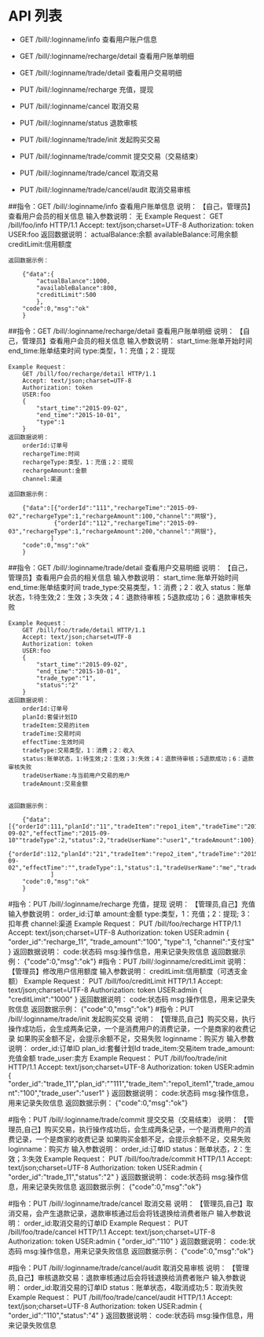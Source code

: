 # API 列表
- GET /bill/:loginname/info 查看用户账户信息

- GET /bill/:loginname/recharge/detail 查看用户账单明细

- GET /bill/:loginname/trade/detail 查看用户交易明细

- PUT /bill/:loginname/recharge 充值，提现

- PUT /bill/:loginname/cancel 取消交易

- PUT /bill/:loginname/status 退款审核

- PUT /bill/:loginname/trade/init 发起购买交易

- PUT /bill/:loginname/trade/commit 提交交易（交易结束）

- PUT /bill/:loginname/trade/cancel 取消交易

- PUT /bill/:loginname/trade/cancel/audit 取消交易审核

##指令：GET /bill/:loginname/info 查看用户账单信息
	说明：
		【自己，管理员】查看用户会员的相关信息
	输入参数说明：
		无
	Example Request：
		GET /bill/foo/info HTTP/1.1 
		Accept: text/json;charset=UTF-8
		Authorization: token
		USER:foo
	返回数据说明：
		actualBalance:余额
		availableBalance:可用余额
		creditLimit:信用额度

	返回数据示例：

		{"data":{
			"actualBalance":1000,
			"availableBalance":800,
			"creditLimit":500
			},
		"code":0,"msg":"ok"
		}
##指令：GET /bill/:loginname/recharge/detail 查看用户账单明细
	说明：
		【自己，管理员】查看用户会员的相关信息
	输入参数说明：
		start_time:账单开始时间
		end_time:账单结束时间
		type:类型，1：充值；2：提现
		
	Example Request：
		GET /bill/foo/recharge/detail HTTP/1.1 
		Accept: text/json;charset=UTF-8
		Authorization: token
		USER:foo
		{
			"start_time":"2015-09-02",
			"end_time":"2015-10-01",
			"type":1
		}
	返回数据说明：
		orderId:订单号
		rechargeTime:时间
		rechargeType:类型，1：充值；2：提现
		rechargeAmount:金额
		channel:渠道
		
	返回数据示例：

		{"data":[{"orderId":"111","rechargeTime":"2015-09-02","rechargeType":1,"rechargeAmount":100,"channel":"网银"},
				 {"orderId":"112","rechargeTime":"2015-09-03","rechargeType":1,"rechargeAmount":200,"channel":"网银"},
			    ]
		"code":0,"msg":"ok"
		}

##指令：GET /bill/:loginname/trade/detail 查看用户交易明细
	说明：
		【自己，管理员】查看用户会员的相关信息
	输入参数说明：
		start_time:账单开始时间
		end_time:账单结束时间
		trade_type:交易类型，1：消费；2：收入
		status：账单状态，1:待生效;2：生效；3:失效；4：退款待审核；5退款成功；6：退款审核失败
		
	Example Request：
		GET /bill/foo/trade/detail HTTP/1.1 
		Accept: text/json;charset=UTF-8
		Authorization: token
		USER:foo
		{
			"start_time":"2015-09-02",
			"end_time":"2015-10-01",
			"trade_type":"1",
			"status":"2"
		}
	返回数据说明：
		orderId:订单号
		planId:套餐计划ID
		tradeItem:交易的item
		tradeTime:交易时间
		effectTime:生效时间
		tradeType:交易类型，1：消费；2：收入
		status:账单状态，1:待生效;2：生效；3:失效；4：退款待审核；5退款成功；6：退款审核失败
		tradeUserName:与当前用户交易的用户
		tradeAmount:交易金额
		

	返回数据示例：

		{"data":[{"orderId":111,"planId":"11","tradeItem":"repo1_item","tradeTime":"2015-09-02","effectTime":"2015-09-10""tradeType":2,"status":2,"tradeUserName":"user1","tradeAmount":100},
				 {"orderId":112,"planId":"21","tradeItem":"repo2_item","tradeTime":"2015-09-02","effectTime":"",tradeType":1,"status":1,"tradeUserName":"me","tradeAmount":100},
			    ]
		"code":0,"msg":"ok"
		}


#指令：PUT /bill/:loginname/recharge 充值，提现
	说明：
		【管理员,自己】充值
	输入参数说明：
		order_id:订单
		amount:金额
		type:类型，1：充值；2：提现; 3：扣年费
		channel:渠道
	Example Request：
		PUT /bill/foo/recharge HTTP/1.1 
		Accept: text/json;charset=UTF-8
		Authorization: token
		USER:admin
		{
			"order_id":"recharge_11",
			"trade_amount":"100",
			"type":1,
			"channel":"支付宝"
		}
	返回数据说明：
		code:状态码
		msg:操作信息，用来记录失败信息
	返回数据示例：
		{"code":0,"msg":"ok"}
#指令：PUT /bill/:loginname/creditLimit
	说明：
		【管理员】修改用户信用额度
	输入参数说明：
		creditLimit:信用额度（可透支金额）
	Example Request：
		PUT /bill/foo/creditLimit HTTP/1.1 
		Accept: text/json;charset=UTF-8
		Authorization: token
		USER:admin
		{
			"creditLimit":"1000"
		}
	返回数据说明：
		code:状态码
		msg:操作信息，用来记录失败信息
	返回数据示例：
		{"code":0,"msg":"ok"}
#指令：PUT /bill/:loginname/trade/init 发起购买交易
	说明：
		【管理员,自己】购买交易，执行操作成功后，会生成两条记录，一个是消费用户的消费记录，一个是商家的收费记录
					   如果购买金额不足，会提示余额不足，交易失败
					   loginname：购买方
	输入参数说明：
		order_id:订单ID
		plan_id:套餐计划Id
		trade_item:交易item
		trade_amount:充值金额
		trade_user:卖方
	Example Request：
		PUT /bill/foo/trade/init HTTP/1.1 
		Accept: text/json;charset=UTF-8
		Authorization: token
		USER:admin
		{
			"order_id":"trade_11","plan_id":""111","trade_item":"repo1_item1","trade_amount":"100","trade_user":"user1"
		}
	返回数据说明：
		code:状态码
		msg:操作信息，用来记录失败信息
	返回数据示例：
		{"code":0,"msg":"ok"}

#指令：PUT /bill/:loginname/trade/commit 提交交易（交易结束）
	说明：
		【管理员,自己】购买交易，执行操作成功后，会生成两条记录，一个是消费用户的消费记录，一个是商家的收费记录
					   如果购买金额不足，会提示余额不足，交易失败
					   loginname：购买方
	输入参数说明：
		order_id:订单ID
		status：账单状态，2：生效；3:失效
	Example Request：
		PUT /bill/foo/trade/commit HTTP/1.1 
		Accept: text/json;charset=UTF-8
		Authorization: token
		USER:admin
		{
			"order_id":"trade_11","status":"2"
		}
	返回数据说明：
		code:状态码
		msg:操作信息，用来记录失败信息
	返回数据示例：
		{"code":0,"msg":"ok"}
		
#指令：PUT /bill/:loginname/trade/cancel 取消交易
	说明：
		【管理员,自己】取消交易，会产生退款记录，退款审核通过后会将钱退换给消费者账户
	输入参数说明：
		order_id:取消交易的订单ID
	Example Request：
		PUT /bill/foo/trade/cancel HTTP/1.1 
		Accept: text/json;charset=UTF-8
		Authorization: token
		USER:admin
		{
			"order_id":"110"
		}
	返回数据说明：
		code:状态码
		msg:操作信息，用来记录失败信息
	返回数据示例：
		{"code":0,"msg":"ok"}
		
#指令：PUT /bill/:loginname/trade/cancel/audit 取消交易审核
	说明：
		【管理员,自己】审核退款交易：退款审核通过后会将钱退换给消费者账户
	输入参数说明：
		order_id:取消交易的订单ID
		status：账单状态，4取消成功;5：取消失败
	Example Request：
		PUT /bill/foo/trade/cancel/audit HTTP/1.1 
		Accept: text/json;charset=UTF-8
		Authorization: token
		USER:admin
		{
			"order_id":"110","status":"4"
		}
	返回数据说明：
		code:状态码
		msg:操作信息，用来记录失败信息

